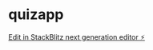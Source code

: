 # quizapp

[Edit in StackBlitz next generation editor ⚡️](https://stackblitz.com/~/github.com/tejanagavenkataksihorepothuri/quizapp)